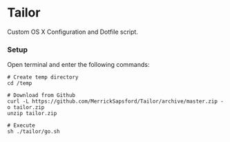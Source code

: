 # Tailor
Custom OS X Configuration and Dotfile script.

### Setup
Open terminal and enter the following commands:

    # Create temp directory
    cd /temp
    
    # Download from Github
    curl -L https://github.com/MerrickSapsford/Tailor/archive/master.zip -o tailor.zip
    unzip tailor.zip
    
    # Execute
    sh ./tailor/go.sh

